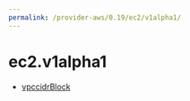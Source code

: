 ```yaml
---
permalink: /provider-aws/0.19/ec2/v1alpha1/
---
```


# ec2.v1alpha1



* [vpccidrBlock](vpccidrBlock.md)